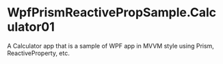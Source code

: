 # WpfPrismReactivePropSample.Calculator01
A Calculator app that is a sample of WPF app in MVVM style using Prism, ReactiveProperty, etc.
